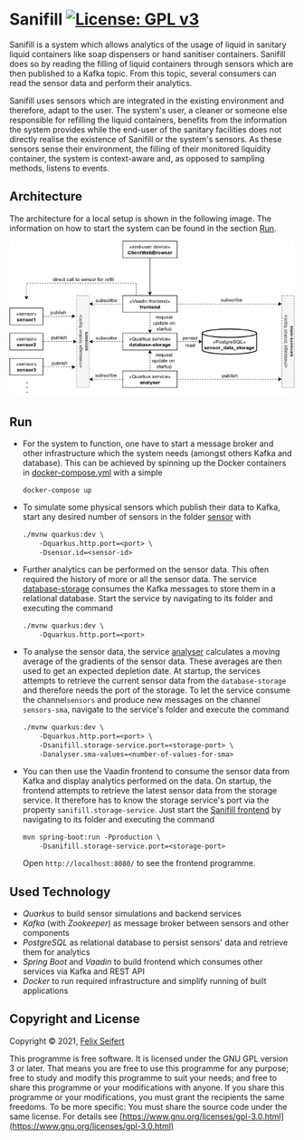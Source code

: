 # Sanifill [![License: GPL v3](https://img.shields.io/badge/License-GPLv3-blue.svg)](https://www.gnu.org/licenses/gpl-3.0)

Sanifill is a system which allows analytics of the usage of liquid in sanitary liquid containers like soap dispensers or 
hand sanitiser containers. Sanifill does so by reading the filling of liquid containers through sensors which are then 
published to a Kafka topic. From this topic, several consumers can read the sensor data and perform their analytics.

Sanifill uses sensors which are integrated in the existing environment and therefore, adapt to the user. The system's 
user, a cleaner or someone else responsible for refilling the liquid containers, benefits from the information the 
system provides while the end-user of the sanitary facilities does not directly realise the existence of Sanifill or the 
system's sensors. As these sensors sense their environment, the filling of their monitored liquidity container, the 
system is context-aware and, as opposed to sampling methods, listens to events.

## Architecture

The architecture for a local setup is shown in the following image. The information on how to start the system can be 
found in the section [Run](#run).

![Architecture](architecture/architecture.png)

## Run

* For the system to function, one have to start a message broker and other infrastructure which the system needs 
  (amongst others Kafka and database). This can be achieved by spinning up the Docker containers in 
  [docker-compose.yml](infrastructure/docker-compose.yml) with a simple
  ```shell script
  docker-compose up
  ```
* To simulate some physical sensors which publish their data to Kafka, start any desired number of sensors in the folder 
  [sensor](sensor) with 
  ```shell script
  ./mvnw quarkus:dev \
      -Dquarkus.http.port=<port> \
      -Dsensor.id=<sensor-id>
  ```
* Further analytics can be performed on the sensor data. This often required the history of more or all the sensor data. 
  The service [database-storage](database-storage) consumes the Kafka messages to store them in a relational database. 
  Start the service by navigating to its folder and executing the command 
  ```shell script
  ./mvnw quarkus:dev \
      -Dquarkus.http.port=<port>
  ```
* To analyse the sensor data, the service [analyser](analyser) calculates a moving average of the gradients of the 
  sensor data. These averages are then used to get an expected depletion date. At startup, the services attempts to 
  retrieve the current sensor data from the `database-storage` and therefore needs the port of the storage. To let the 
  service consume the channel`sensors` and produce new messages on the channel `sensors-sma`, navigate to the service's 
  folder and execute the command
  ```shell script
  ./mvnw quarkus:dev \
      -Dquarkus.http.port=<port> \
      -Dsanifill.storage-service.port=<storage-port> \
      -Danalyser.sma-values=<number-of-values-for-sma>
  ```
* You can then use the Vaadin frontend to consume the sensor data from Kafka and display analytics performed on the 
  data. On startup, the frontend attempts to retrieve the latest sensor data from the storage service. It therefore has 
  to know the storage service's port via the property `sanifill.storage-service`. Just start the 
  [Sanifill frontend](frontend) by navigating to its folder and executing the command
  ```shell script
  mvn spring-boot:run -Pproduction \
      -Dsanifill.storage-service.port=<storage-port>
  ```
  Open `http://localhost:8080/` to see the frontend programme.

## Used Technology

* _Quarkus_ to build sensor simulations and backend services
* _Kafka_ (with _Zookeeper_) as message broker between sensors and other components
* _PostgreSQL_ as relational database to persist sensors' data and retrieve them for analytics
* _Spring Boot_ and _Vaadin_ to build frontend which consumes other services via Kafka and REST API
* _Docker_ to run required infrastructure and simplify running of built applications

## Copyright and License

Copyright © 2021, [Felix Seifert](https://www.felix-seifert.com/)

This programme is free software. It is licensed under the GNU GPL version 3 or later. That means you are free to use 
this programme for any purpose; free to study and modify this programme to suit your needs; and free to share this 
programme or your modifications with anyone. If you share this programme or your modifications, you must grant the 
recipients the same freedoms. To be more specific: You must share the source code under the same license.
For details see [https://www.gnu.org/licenses/gpl-3.0.html](https://www.gnu.org/licenses/gpl-3.0.html)